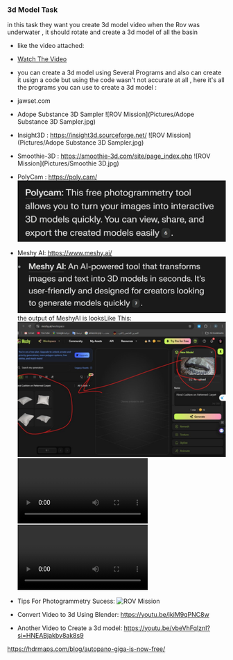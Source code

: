 ### 3d Model Task
in this task they want you create 3d model video when the Rov was underwater , it should  rotate and create a 3d model of all the basin

- like the video attached:
- [Watch The Video](https://github.com/AmiraSayedMohamed/ROV_Competition_Missions/blob/master/ROV_Competition_2025/missions_codes/3D_model/ThreeDModel_Output.mp4) 

- you can create a 3d model using Several Programs and also can create it usign a code but using the code wasn't not accurate at all , here it's all the programs you can use to create a 3d model :
- jawset.com

- Adope Substance 3D Sampler
![ROV Mission](Pictures/Adope Substance 3D Sampler.jpg) 

- Insight3D :
https://insight3d.sourceforge.net/
![ROV Mission](Pictures/Adope Substance 3D Sampler.jpg) 

- Smoothie-3D :
https://smoothie-3d.com/site/page_index.php
![ROV Mission](Pictures/Smoothie 3D.jpg)

- PolyCam :
https://poly.cam/
![ROV Mission](https://github.com/AmiraSayedMohamed/ROV_Competition_Missions/blob/master/ROV_Competition_2025/Pictures%20And%20Videos/PolyCam.jpg)

- Meshy AI:
https://www.meshy.ai/
![ROV Mission](https://github.com/AmiraSayedMohamed/ROV_Competition_Missions/blob/master/ROV_Competition_2025/Pictures%20And%20Videos/MeshyAI.jpg)
the output of MeshyAI is looksLike This:
![ROV Mission](https://github.com/AmiraSayedMohamed/ROV_Competition_Missions/blob/master/ROV_Competition_2025/Pictures%20And%20Videos/meshyAiOutput.jpg)
![ROV Mission](https://github.com/AmiraSayedMohamed/ROV_Competition_Missions/blob/master/ROV_Competition_2025/Pictures%20And%20Videos/MeshyAIVideoOutput1.mp4)
![ROV Mission](https://github.com/AmiraSayedMohamed/ROV_Competition_Missions/blob/master/ROV_Competition_2025/Pictures%20And%20Videos/MeshyAIVideoOutput2.mp4)

- Tips For Photogrammetry Sucess:
![ROV Mission](Pictures/TipsForPhotogrammetrySucess.jpg)

- Convert Video to 3d Using Blender:
https://youtu.be/jkiM9qPNC8w

- Another Video to Create a 3d model:
https://youtu.be/vbeVhFqlznI?si=HNEABjakbv8ak8s9

https://hdrmaps.com/blog/autopano-giga-is-now-free/
